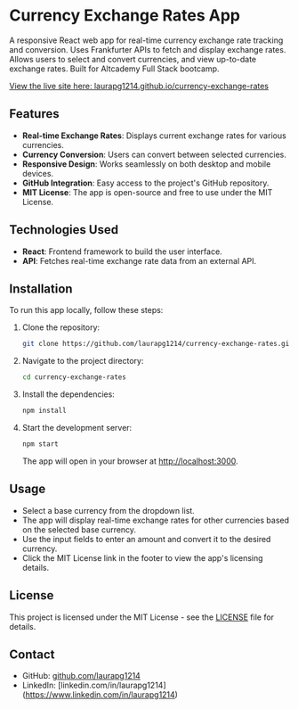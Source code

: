 # Currency Exchange Rates App

A responsive React web app for real-time currency exchange rate tracking and conversion. Uses Frankfurter APIs to fetch and display exchange rates. Allows users to select and convert currencies, and view up-to-date exchange rates. Built for Altcademy Full Stack bootcamp.

[View the live site here: laurapg1214.github.io/currency-exchange-rates](https://laurapg1214.github.io/currency-exchange-rates/)

## Features

- **Real-time Exchange Rates**: Displays current exchange rates for various currencies.
- **Currency Conversion**: Users can convert between selected currencies.
- **Responsive Design**: Works seamlessly on both desktop and mobile devices.
- **GitHub Integration**: Easy access to the project's GitHub repository.
- **MIT License**: The app is open-source and free to use under the MIT License.

## Technologies Used

- **React**: Frontend framework to build the user interface.
- **API**: Fetches real-time exchange rate data from an external API.

## Installation

To run this app locally, follow these steps:

1. Clone the repository:
   ```bash
   git clone https://github.com/laurapg1214/currency-exchange-rates.git
   ```

2. Navigate to the project directory:
   ```bash
   cd currency-exchange-rates
   ```

3. Install the dependencies:
   ```bash
   npm install
   ```

4. Start the development server:
   ```bash
   npm start
   ```

   The app will open in your browser at [http://localhost:3000](http://localhost:3000).

## Usage

- Select a base currency from the dropdown list.
- The app will display real-time exchange rates for other currencies based on the selected base currency.
- Use the input fields to enter an amount and convert it to the desired currency.
- Click the MIT License link in the footer to view the app's licensing details.

## License

This project is licensed under the MIT License - see the [LICENSE](./LICENSE) file for details.

## Contact

- GitHub: [github.com/laurapg1214](https://github.com/laurapg1214)
- LinkedIn: [linkedin.com/in/laurapg1214] (https://www.linkedin.com/in/laurapg1214)
